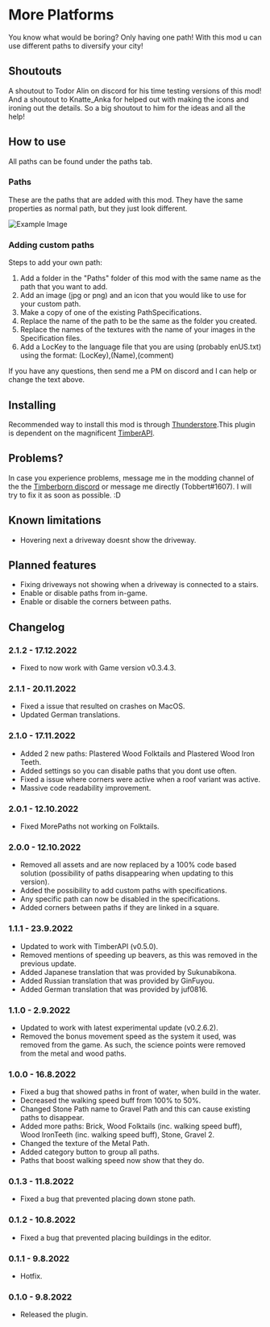 # More Platforms

You know what would be boring? Only having one path! With this mod u can use different paths to diversify your city!

## Shoutouts

A shoutout to Todor Alin on discord for his time testing versions of this mod!
And a shoutout to Knatte_Anka for helped out with making the icons and ironing out the details. So a big shoutout to him for the ideas and all the help!

## How to use

All paths can be found under the paths tab.

### Paths

These are the paths that are added with this mod. They have the same properties as normal path, but they just look different.

![Example Image](https://media.githubusercontent.com/media/TobbyTheBobby/TimberbornModsUnity/master/Assets/MorePaths/StaticFiles/Images/ExampleImage1.png)

### Adding custom paths

Steps to add your own path:
1. Add a folder in the "Paths" folder of this mod with the same name as the path that you want to add.
2. Add an image (jpg or png) and an icon that you would like to use for your custom path.
3. Make a copy of one of the existing PathSpecifications.
4. Replace the name of the path to be the same as the folder you created.
5. Replace the names of the textures with the name of your images in the Specification files.
6. Add a LocKey to the language file that you are using (probably enUS.txt) using the format: (LocKey),(Name),(comment)

If you have any questions, then send me a PM on discord and I can help or change the text above. 

## Installing

Recommended way to install this mod is through [Thunderstore](https://timberborn.thunderstore.io/).This plugin is dependent on the magnificent [TimberAPI](https://github.com/Timberborn-Modding-Central/TimberAPI).

## Problems?

In case you experience problems, message me in the modding channel of the the [Timberborn discord](https://discord.gg/mfbBF4cWpX) or message me directly (Tobbert#1607). I will try to fix it as soon as possible. :D

## Known limitations

- Hovering next a driveway doesnt show the driveway.

## Planned features

- Fixing driveways not showing when a driveway is connected to a stairs.
- Enable or disable paths from in-game.
- Enable or disable the corners between paths. 

## Changelog

### 2.1.2 - 17.12.2022

- Fixed to now work with Game version v0.3.4.3.

### 2.1.1 - 20.11.2022

- Fixed a issue that resulted on crashes on MacOS.
- Updated German translations.

### 2.1.0 - 17.11.2022

- Added 2 new paths: Plastered Wood Folktails and Plastered Wood Iron Teeth. 
- Added settings so you can disable paths that you dont use often. 
- Fixed a issue where corners were active when a roof variant was active. 
- Massive code readability improvement.

### 2.0.1 - 12.10.2022

- Fixed MorePaths not working on Folktails.

### 2.0.0 - 12.10.2022

- Removed all assets and are now replaced by a 100% code based solution (possibility of paths disappearing when updating to this version).
- Added the possibility to add custom paths with specifications.
- Any specific path can now be disabled in the specifications. 
- Added corners between paths if they are linked in a square. 

### 1.1.1 - 23.9.2022

- Updated to work with TimberAPI (v0.5.0).
- Removed mentions of speeding up beavers, as this was removed in the previous update.
- Added Japanese translation that was provided by Sukunabikona.
- Added Russian translation that was provided by GinFuyou.
- Added German translation that was provided by juf0816.

### 1.1.0 - 2.9.2022

- Updated to work with latest experimental update (v0.2.6.2).
- Removed the bonus movement speed as the system it used, was removed from the game. As such, the science points were removed from the metal and wood paths.

### 1.0.0 - 16.8.2022

- Fixed a bug that showed paths in front of water, when build in the water.
- Decreased the walking speed buff from 100% to 50%.
- Changed Stone Path name to Gravel Path and this can cause existing paths to disappear. 
- Added more paths: Brick, Wood Folktails (inc. walking speed buff), Wood IronTeeth (inc. walking speed buff), Stone, Gravel 2.
- Changed the texture of the Metal Path. 
- Added category button to group all paths.
- Paths that boost walking speed now show that they do. 

### 0.1.3 - 11.8.2022

- Fixed a bug that prevented placing down stone path.

### 0.1.2 - 10.8.2022

- Fixed a bug that prevented placing buildings in the editor. 

### 0.1.1 - 9.8.2022

- Hotfix.

### 0.1.0 - 9.8.2022

- Released the plugin.